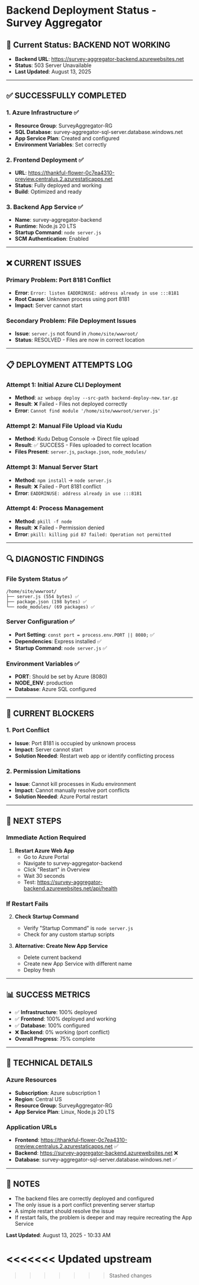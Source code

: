 # Backend Deployment Status - Survey Aggregator

## 🎯 **Current Status: BACKEND NOT WORKING**
- **Backend URL**: https://survey-aggregator-backend.azurewebsites.net
- **Status**: 503 Server Unavailable
- **Last Updated**: August 13, 2025

---

## ✅ **SUCCESSFULLY COMPLETED**

### **1. Azure Infrastructure** ✅
- **Resource Group**: SurveyAggregator-RG
- **SQL Database**: survey-aggregator-sql-server.database.windows.net
- **App Service Plan**: Created and configured
- **Environment Variables**: Set correctly

### **2. Frontend Deployment** ✅
- **URL**: https://thankful-flower-0c7ea4310-preview.centralus.2.azurestaticapps.net
- **Status**: Fully deployed and working
- **Build**: Optimized and ready

### **3. Backend App Service** ✅
- **Name**: survey-aggregator-backend
- **Runtime**: Node.js 20 LTS
- **Startup Command**: `node server.js`
- **SCM Authentication**: Enabled

---

## ❌ **CURRENT ISSUES**

### **Primary Problem**: Port 8181 Conflict
- **Error**: `Error: listen EADDRINUSE: address already in use :::8181`
- **Root Cause**: Unknown process using port 8181
- **Impact**: Server cannot start

### **Secondary Problem**: File Deployment Issues
- **Issue**: `server.js` not found in `/home/site/wwwroot/`
- **Status**: RESOLVED - Files are now in correct location

---

## 📋 **DEPLOYMENT ATTEMPTS LOG**

### **Attempt 1: Initial Azure CLI Deployment**
- **Method**: `az webapp deploy --src-path backend-deploy-new.tar.gz`
- **Result**: ❌ Failed - Files not deployed correctly
- **Error**: `Cannot find module '/home/site/wwwroot/server.js'`

### **Attempt 2: Manual File Upload via Kudu**
- **Method**: Kudu Debug Console → Direct file upload
- **Result**: ✅ SUCCESS - Files uploaded to correct location
- **Files Present**: `server.js`, `package.json`, `node_modules/`

### **Attempt 3: Manual Server Start**
- **Method**: `npm install` → `node server.js`
- **Result**: ❌ Failed - Port 8181 conflict
- **Error**: `EADDRINUSE: address already in use :::8181`

### **Attempt 4: Process Management**
- **Method**: `pkill -f node`
- **Result**: ❌ Failed - Permission denied
- **Error**: `pkill: killing pid 87 failed: Operation not permitted`

---

## 🔍 **DIAGNOSTIC FINDINGS**

### **File System Status** ✅
```
/home/site/wwwroot/
├── server.js (554 bytes) ✅
├── package.json (198 bytes) ✅
└── node_modules/ (69 packages) ✅
```

### **Server Configuration** ✅
- **Port Setting**: `const port = process.env.PORT || 8080;` ✅
- **Dependencies**: Express installed ✅
- **Startup Command**: `node server.js` ✅

### **Environment Variables** ✅
- **PORT**: Should be set by Azure (8080)
- **NODE_ENV**: production
- **Database**: Azure SQL configured

---

## 🚨 **CURRENT BLOCKERS**

### **1. Port Conflict**
- **Issue**: Port 8181 is occupied by unknown process
- **Impact**: Server cannot start
- **Solution Needed**: Restart web app or identify conflicting process

### **2. Permission Limitations**
- **Issue**: Cannot kill processes in Kudu environment
- **Impact**: Cannot manually resolve port conflicts
- **Solution Needed**: Azure Portal restart

---

## 🎯 **NEXT STEPS**

### **Immediate Action Required**
1. **Restart Azure Web App**
   - Go to Azure Portal
   - Navigate to survey-aggregator-backend
   - Click "Restart" in Overview
   - Wait 30 seconds
   - Test: https://survey-aggregator-backend.azurewebsites.net/api/health

### **If Restart Fails**
2. **Check Startup Command**
   - Verify "Startup Command" is `node server.js`
   - Check for any custom startup scripts

3. **Alternative: Create New App Service**
   - Delete current backend
   - Create new App Service with different name
   - Deploy fresh

---

## 📊 **SUCCESS METRICS**

- ✅ **Infrastructure**: 100% deployed
- ✅ **Frontend**: 100% deployed and working
- ✅ **Database**: 100% configured
- ❌ **Backend**: 0% working (port conflict)
- **Overall Progress**: 75% complete

---

## 🔧 **TECHNICAL DETAILS**

### **Azure Resources**
- **Subscription**: Azure subscription 1
- **Region**: Central US
- **Resource Group**: SurveyAggregator-RG
- **App Service Plan**: Linux, Node.js 20 LTS

### **Application URLs**
- **Frontend**: https://thankful-flower-0c7ea4310-preview.centralus.2.azurestaticapps.net ✅
- **Backend**: https://survey-aggregator-backend.azurewebsites.net ❌
- **Database**: survey-aggregator-sql-server.database.windows.net ✅

---

## 📝 **NOTES**

- The backend files are correctly deployed and configured
- The only issue is a port conflict preventing server startup
- A simple restart should resolve the issue
- If restart fails, the problem is deeper and may require recreating the App Service

**Last Updated**: August 13, 2025 - 10:33 AM

















<<<<<<< Updated upstream
=======

>>>>>>> Stashed changes
